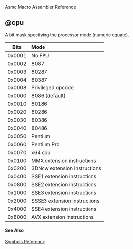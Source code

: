 Asmc Macro Assembler Reference

## @cpu

A bit mask specifying the processor mode (numeric equate).

| **Bits** | **Mode** |
| --- |:--- |
| 0x0001 | No FPU |
| 0x0002 | 8087 |
| 0x0003 | 80287 |
| 0x0004 | 80387 |
| 0x0008 | Privileged opcode |
| 0x0000 | 8086 (default) |
| 0x0010 | 80186 |
| 0x0020 | 80286 |
| 0x0030 | 80386 |
| 0x0040 | 80486 |
| 0x0050 | Pentium |
| 0x0060 | Pentium Pro |
| 0x0070 | x64 cpu |
| 0x0100 | MMX extension instructions |
| 0x0200 | 3DNow extension instructions |
| 0x0400 | SSE1 extension instructions |
| 0x0800 | SSE2 extension instructions |
| 0x1000 | SSE3 extension instructions |
| 0x2000 | SSSE3 extension instructions |
| 0x4000 | SSE4 extension instructions |
| 0x8000 | AVX extension instructions |

#### See Also

[Symbols Reference](readme.md)
